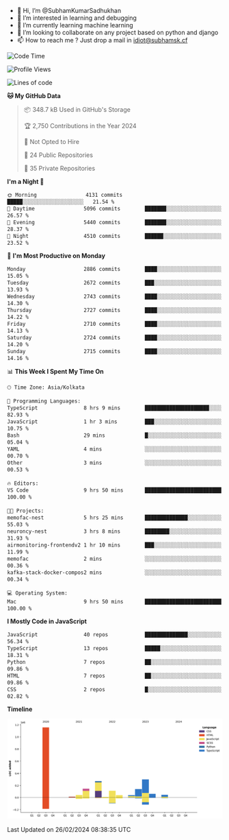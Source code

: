 - 👋 Hi, I’m @SubhamKumarSadhukhan
- 👀 I’m interested in learning and debugging
- 🌱 I’m currently learning machine learning
- 💞️ I’m looking to collaborate on any project based on python and django
- 📫 How to reach me ?
      Just drop a mail in idiot@subhamsk.cf

<!---
SubhamKumarSadhukhan/SubhamKumarSadhukhan is a ✨ special ✨ repository because its `README.md` (this file) appears on your GitHub profile.
You can click the Preview link to take a look at your changes.
--->


<!--START_SECTION:waka-->
![Code Time](http://img.shields.io/badge/Code%20Time-1%2C958%20hrs%2021%20mins-blue)

![Profile Views](http://img.shields.io/badge/Profile%20Views-0-blue)

![Lines of code](https://img.shields.io/badge/From%20Hello%20World%20I%27ve%20Written-2.4%20million%20lines%20of%20code-blue)

**🐱 My GitHub Data** 

> 📦 348.7 kB Used in GitHub's Storage 
 > 
> 🏆 2,750 Contributions in the Year 2024
 > 
> 🚫 Not Opted to Hire
 > 
> 📜 24 Public Repositories 
 > 
> 🔑 35 Private Repositories 
 > 
**I'm a Night 🦉** 

```text
🌞 Morning                4131 commits        █████░░░░░░░░░░░░░░░░░░░░   21.54 % 
🌆 Daytime                5096 commits        ███████░░░░░░░░░░░░░░░░░░   26.57 % 
🌃 Evening                5440 commits        ███████░░░░░░░░░░░░░░░░░░   28.37 % 
🌙 Night                  4510 commits        ██████░░░░░░░░░░░░░░░░░░░   23.52 % 
```
📅 **I'm Most Productive on Monday** 

```text
Monday                   2886 commits        ████░░░░░░░░░░░░░░░░░░░░░   15.05 % 
Tuesday                  2672 commits        ███░░░░░░░░░░░░░░░░░░░░░░   13.93 % 
Wednesday                2743 commits        ████░░░░░░░░░░░░░░░░░░░░░   14.30 % 
Thursday                 2727 commits        ████░░░░░░░░░░░░░░░░░░░░░   14.22 % 
Friday                   2710 commits        ████░░░░░░░░░░░░░░░░░░░░░   14.13 % 
Saturday                 2724 commits        ████░░░░░░░░░░░░░░░░░░░░░   14.20 % 
Sunday                   2715 commits        ████░░░░░░░░░░░░░░░░░░░░░   14.16 % 
```


📊 **This Week I Spent My Time On** 

```text
🕑︎ Time Zone: Asia/Kolkata

💬 Programming Languages: 
TypeScript               8 hrs 9 mins        █████████████████████░░░░   82.93 % 
JavaScript               1 hr 3 mins         ███░░░░░░░░░░░░░░░░░░░░░░   10.75 % 
Bash                     29 mins             █░░░░░░░░░░░░░░░░░░░░░░░░   05.04 % 
YAML                     4 mins              ░░░░░░░░░░░░░░░░░░░░░░░░░   00.70 % 
Other                    3 mins              ░░░░░░░░░░░░░░░░░░░░░░░░░   00.53 % 

🔥 Editors: 
VS Code                  9 hrs 50 mins       █████████████████████████   100.00 % 

🐱‍💻 Projects: 
memofac-nest             5 hrs 25 mins       ██████████████░░░░░░░░░░░   55.03 % 
neuroncy-nest            3 hrs 8 mins        ████████░░░░░░░░░░░░░░░░░   31.93 % 
airmonitoring-frontendv2 1 hr 10 mins        ███░░░░░░░░░░░░░░░░░░░░░░   11.99 % 
memofac                  2 mins              ░░░░░░░░░░░░░░░░░░░░░░░░░   00.36 % 
kafka-stack-docker-compos2 mins              ░░░░░░░░░░░░░░░░░░░░░░░░░   00.34 % 

💻 Operating System: 
Mac                      9 hrs 50 mins       █████████████████████████   100.00 % 
```

**I Mostly Code in JavaScript** 

```text
JavaScript               40 repos            ██████████████░░░░░░░░░░░   56.34 % 
TypeScript               13 repos            █████░░░░░░░░░░░░░░░░░░░░   18.31 % 
Python                   7 repos             ██░░░░░░░░░░░░░░░░░░░░░░░   09.86 % 
HTML                     7 repos             ██░░░░░░░░░░░░░░░░░░░░░░░   09.86 % 
CSS                      2 repos             █░░░░░░░░░░░░░░░░░░░░░░░░   02.82 % 
```



**Timeline**

![Lines of Code chart](https://raw.githubusercontent.com/SubhamKumarSadhukhan/SubhamKumarSadhukhan/main/assets/bar_graph.png)


 Last Updated on 26/02/2024 08:38:35 UTC
<!--END_SECTION:waka-->
